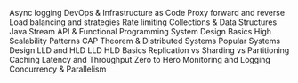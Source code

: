 Async logging
DevOps & Infrastructure as Code
Proxy forward and reverse
Load balancing and strategies
Rate limiting
Collections & Data Structures
Java Stream API & Functional Programming
System Design Basics
High Scalability Patterns
CAP Theorem & Distributed Systems
Popular Systems Design LLD and HLD
LLD HLD Basics
Replication vs Sharding vs Partitioning
Caching
Latency and Throughput Zero to Hero
Monitoring and Logging
Concurrency & Parallelism